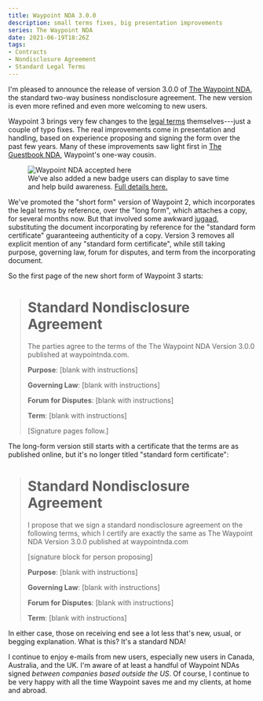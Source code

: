```yaml
---
title: Waypoint NDA 3.0.0
description: small terms fixes, big presentation improvements
series: The Waypoint NDA
date: 2021-06-19T18:26Z
tags:
- Contracts
- Nondisclosure Agreement
- Standard Legal Terms
---
```


I'm pleased to announce the release of version 3.0.0 of [The Waypoint NDA](https://waypointnda.com), the standard two-way business nondisclosure agreement.  The new version is even more refined and even more welcoming to new users.

Waypoint 3 brings very few changes to the [legal terms](https://waypointnda.com/3.0.0) themselves---just a couple of typo fixes.  The real improvements come in presentation and handling, based on experience proposing and signing the form over the past few years.  Many of these improvements saw light first in [The Guestbook NDA](https://guestbooknda.com), Waypoint's one-way cousin.

<figure>
  <img src="https://waypointnda.com/badge.png" alt="Waypoint NDA accepted here">
  <figcaption>We’ve also added a new badge users can display to save time and help build awareness. <a href="https://waypointnda.com/#badge">Full details here.</a></figcaption>
</figure>

We've promoted the "short form" version of Waypoint 2, which incorporates the legal terms by reference, over the "long form", which attaches a copy, for several months now.  But that involved some awkward [jugaad](https://en.wikipedia.org/wiki/Jugaad), substituting the document incorporating by reference for the "standard form certificate" guaranteeing authenticity of a copy.  Version 3 removes all explicit mention of any "standard form certificate", while still taking purpose, governing law, forum for disputes, and term from the incorporating document.

So the first page of the new short form of Waypoint 3 starts:

> # Standard Nondisclosure Agreement
>
> The parties agree to the terms of the The Waypoint NDA Version 3.0.0 published at waypointnda.com.
>
> **Purpose**: [blank with instructions]
>
> **Governing Law**: [blank with instructions]
>
> **Forum for Disputes**: [blank with instructions]
>
> **Term**: [blank with instructions]
>
> [Signature pages follow.]

The long-form version still starts with a certificate that the terms are as published online, but it's no longer titled "standard form certificate":

> # Standard Nondisclosure Agreement
>
> I propose that we sign a standard nondisclosure agreement on the following terms, which I certify are exactly the same as The Waypoint NDA Version 3.0.0 published at waypointnda.com
>
> [signature block for person proposing]
>
> **Purpose**: [blank with instructions]
>
> **Governing Law**: [blank with instructions]
>
> **Forum for Disputes**: [blank with instructions]
>
> **Term**: [blank with instructions]

In either case, those on receiving end see a lot less that's new, usual, or begging explanation.  What is this?  It's a standard NDA!

I continue to enjoy e-mails from new users, especially new users in Canada, Australia, and the UK.  I'm aware of at least a handful of Waypoint NDAs signed _between companies based outside the US_.  Of course, I continue to be very happy with all the time Waypoint saves me and my clients, at home and abroad.
